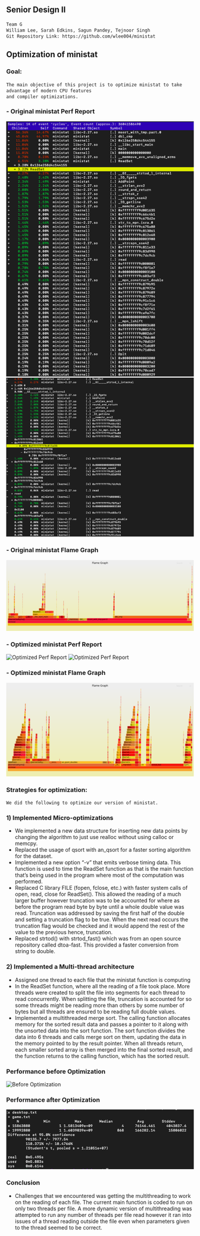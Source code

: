 ## Senior Design II
 	Team G
 	William Lee, Sarah Edkins, Sagun Pandey, Tejnoor Singh
 	Git Repository Link: https://github.com/wlee004/ministat

## Optimization of ministat
### Goal:
	The main objective of this project is to optimize ministat to take advantage of modern CPU features
	and compiler optimizations.

### - Original ministat Perf Report
![Original Perf Report](https://github.com/wlee004/ministat/blob/master/screenshots/Original_perf1.png)
![Original Perf Report](https://github.com/wlee004/ministat/blob/master/screenshots/Original_perf2.png)

### - Original ministat Flame Graph
![Original Flamegraph](https://github.com/wlee004/ministat/blob/master/screenshots/perf-ministat.svg)

### - Optimized ministat Perf Report
![Optimized Perf Report](https://github.com/wlee004/ministat/blob/master/screenshots/Optimized/Optimizedperf1.png)
![Optimized Perf Report](https://github.com/wlee004/ministat/blob/master/screenshots/Optimized/Optimizedperf2.png)

### - Optimized ministat Flame Graph
![Optimized Flamegraph](https://github.com/wlee004/ministat/blob/master/screenshots/Optimized/perf-ministat.svg)

### Strategies for optimization:
	We did the following to optimize our version of ministat.
	
### 1) Implemented Micro-optimizations

- We implemented a new data structure for inserting new data points by changing the algorithm to just use realloc without using calloc or memcpy.
- Replaced the usage of qsort with an_qsort for a faster sorting algorithm for the dataset.
- Implemented a new option “-v” that emits verbose timing data. This function is used to time the ReadSet function as that is the main function that’s being used in the program where most of the computation was performed.
- Replaced C library FILE (fopen, fclose, etc.) with faster system calls of open, read, close for ReadSet(). This allowed the reading of a much larger buffer however truncation was to be accounted for where as before the program read byte by byte until a whole double value was read.
Truncation was addressed by saving the first half of the double and setting a truncation flag to be true. When the next read occurs the truncation flag would be checked and it would append the rest of the value to the previous hence, truncation. 
- Replaced strtod() with strtod_fast() which was from an open source repository called dtoa-fast. This provided a faster conversion from string to double.

### 2) Implemented a Multi-thread architecture

- Assigned one thread to each file that the ministat function is computing
- In the ReadSet function, where all the reading of a file took place. More threads were created to split the file into segments for each thread to read concurrently. When splitting the file, truncation is accounted for so some threads might be reading more than others by some number of bytes but all threads are ensured to be reading full double values.
- Implemented a multithreaded merge sort. The calling function allocates memory for the sorted result data and passes a pointer to it along with the unsorted data into the sort function. The sort function divides the data into 6 threads and calls merge sort on them, updating the data in the memory pointed to by the result pointer. When all threads return, each smaller sorted array is then merged into the final sorted result, and the function returns to the calling function, which has the sorted result.  

### Performance before Optimization
![Before Optimization](https://github.com/wlee004/ministat/blob/master/screenshots/OriginalPerformance.png)


### Performance after Optimization
![After Optimization](https://github.com/wlee004/ministat/blob/master/screenshots/Optimized/OptimizedPerformance.png)

### Conclusion

- Challenges that we encountered was getting the multithreading to work on the reading of each file. The current main function is coded to run on only two threads per file. A more dynamic version of multithreading was attempted to run any number of threads per file read however it ran into issues of a thread reading outside the file even when parameters given to the thread seemed to be correct. 
